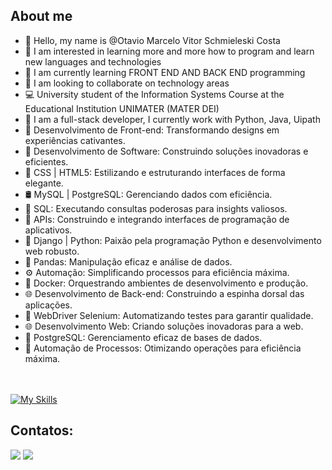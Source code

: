 ## About me 
- 👋 Hello, my name is @Otavio Marcelo Vitor Schmieleski Costa
- 👀 I am interested in learning more and more how to program and learn new languages ​​and technologies
- 🌱 I am currently learning FRONT END AND BACK END programming
- 💞️ I am looking to collaborate on technology areas
- 💻 University student of the Information Systems Course at the Educational Institution UNIMATER (MATER DEI)
- 🚀 I am a full-stack developer, I currently work with Python, Java, Uipath
- 🎨 Desenvolvimento de Front-end: Transformando designs em experiências cativantes.
- 🚀 Desenvolvimento de Software: Construindo soluções inovadoras e eficientes.
- 🎨 CSS | HTML5: Estilizando e estruturando interfaces de forma elegante.
- 🛢️ MySQL | PostgreSQL: Gerenciando dados com eficiência.
- 📜 SQL: Executando consultas poderosas para insights valiosos.
- 🔄 APIs: Construindo e integrando interfaces de programação de aplicativos.
- 🐍 Django | Python: Paixão pela programação Python e desenvolvimento web robusto.
- 🐼 Pandas: Manipulação eficaz e análise de dados.
- ⚙️ Automação: Simplificando processos para eficiência máxima.
- 🐳 Docker: Orquestrando ambientes de desenvolvimento e produção.
- 🌐 Desenvolvimento de Back-end: Construindo a espinha dorsal das aplicações.
- 🤖 WebDriver Selenium: Automatizando testes para garantir qualidade.
- 🌐 Desenvolvimento Web: Criando soluções inovadoras para a web.
- 📡 PostgreSQL: Gerenciamento eficaz de bases de dados.
- 🔄 Automação de Processos: Otimizando operações para eficiência máxima.

<br/><br/>
[![My Skills](https://skillicons.dev/icons?i=py,django,java,js,html,css,arduino,mysql,sqlite&theme=light)](https://skillicons.dev)


## Contatos:
<a href="https://www.linkedin.com/in/ot%C3%A1vio-marcelo-vitor-schmieleski-costa-a76010219" target="_blank"><img src="https://img.shields.io/badge/-LinkedIn-%230077B5?style=for-the-badge&logo=linkedin&logoColor=white" target="_blank"></a> 
<a href = "mailto:otavioschmieleski@gmail.com"><img src="https://img.shields.io/badge/Gmail-D14836?style=for-the-badge&logo=gmail&logoColor=white" target="_blank"></a>
